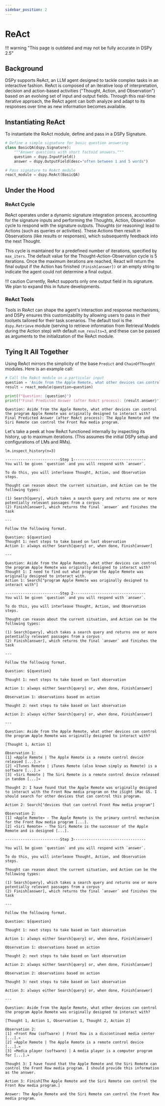 ```yaml
---
sidebar_position: 2
---
```


# ReAct

!!! warning "This page is outdated and may not be fully accurate in DSPy 2.5"


## Background

DSPy supports ReAct, an LLM agent designed to tackle complex tasks in an interactive fashion. ReAct is composed of an iterative loop of interpretation, decision and action-based activities ("Thought, Action, and Observation") based on an evolving set of input and output fields. Through this real-time iterative approach, the ReAct agent can both analyze and adapt to its responses over time as new information becomes available.

## Instantiating ReAct 

To instantiate the ReAct module, define and pass in a DSPy Signature. 

```python
# Define a simple signature for basic question answering
class BasicQA(dspy.Signature):
    """Answer questions with short factoid answers."""
    question = dspy.InputField()
    answer = dspy.OutputField(desc="often between 1 and 5 words")

# Pass signature to ReAct module
react_module = dspy.ReAct(BasicQA)
```

## Under the Hood

### ReAct Cycle

ReAct operates under a dynamic signature integration process, accounting for the signature inputs and performing the Thoughts, Action, Observation cycle to respond with the signature outputs. Thoughts (or reasoning) lead to Actions (such as queries or activities). These Actions then result in Observations (like results or responses), which subsequently feedback into the next Thought.

This cycle is maintained for a predefined number of iterations, specified by `max_iters`. The default value for the Thought-Action-Observation cycle is 5 iterations. Once the maximum iterations are reached, React will return the final output if the Action has finished `(Finish[answer])` or an empty string to indicate the agent could not determine a final output.

!!! caution
    Currently, ReAct supports only one output field in its signature. We plan to expand this in future developments.

### ReAct Tools

Tools in ReAct can shape the agent's interaction and response mechanisms, and DSPy ensures this customizability by allowing users to pass in their toolsets tailored for their task scenarios. The default tool is the `dspy.Retrieve`
module (serving to retrieve information from Retrieval Models during the Action step) with default `num_results=3`, and these can be passed as arguments to the initialization of the ReAct module.



## Tying It All Together
Using ReAct mirrors the simplicity of the base `Predict` and `ChainOfThought` modules. Here is an example call:

```python
# Call the ReAct module on a particular input
question = 'Aside from the Apple Remote, what other devices can control the program Apple Remote was originally designed to interact with?'
result = react_module(question=question)

print(f"Question: {question}")
print(f"Final Predicted Answer (after ReAct process): {result.answer}")
```
```
Question: Aside from the Apple Remote, what other devices can control the program Apple Remote was originally designed to interact with?
Final Predicted Answer (after ReAct process): The Apple Remote and the Siri Remote can control the Front Row media program.
```

Let's take a peek at how ReAct functioned internally by inspecting its history, up to maximum iterations. (This assumes the initial DSPy setup and configurations of LMs and RMs). 

`lm.inspect_history(n=3)`

```
-------------------------Step 1---------------------------------
You will be given `question` and you will respond with `answer`.

To do this, you will interleave Thought, Action, and Observation steps.

Thought can reason about the current situation, and Action can be the following types:

(1) Search[query], which takes a search query and returns one or more potentially relevant passages from a corpus
(2) Finish[answer], which returns the final `answer` and finishes the task

---

Follow the following format.

Question: ${question}
Thought 1: next steps to take based on last observation
Action 1: always either Search[query] or, when done, Finish[answer]

---

Question: Aside from the Apple Remote, what other devices can control the program Apple Remote was originally designed to interact with?
Thought 1: I need to find out what program the Apple Remote was originally designed to interact with.
Action 1: Search["program Apple Remote was originally designed to interact with"]

-------------------------Step 2---------------------------------
You will be given `question` and you will respond with `answer`.

To do this, you will interleave Thought, Action, and Observation steps.

Thought can reason about the current situation, and Action can be the following types:

(1) Search[query], which takes a search query and returns one or more potentially relevant passages from a corpus
(2) Finish[answer], which returns the final `answer` and finishes the task

---

Follow the following format.

Question: ${question}

Thought 1: next steps to take based on last observation

Action 1: always either Search[query] or, when done, Finish[answer]

Observation 1: observations based on action

Thought 2: next steps to take based on last observation

Action 2: always either Search[query] or, when done, Finish[answer]

---

Question: Aside from the Apple Remote, what other devices can control the program Apple Remote was originally designed to interact with?

[Thought 1, Action 1]

Observation 1:
[1] «Apple Remote | The Apple Remote is a remote control device released [...].»
[2] «ITunes Remote | iTunes Remote (also known simply as Remote) is a software [...].»
[3] «Siri Remote | The Siri Remote is a remote control device released in tandem [...]»

Thought 2: I have found that the Apple Remote was originally designed to interact with the Front Row media program on the iSight iMac G5. I should search for other devices that can control this program.

Action 2: Search["devices that can control Front Row media program"]

Observation 2:
[1] «Apple Remote» - The Apple Remote is the primary control mechanism for the Front Row media program [...].
[2] «Siri Remote» - The Siri Remote is the successor of the Apple Remote and is designed [...].

-------------------------Step 3---------------------------------

You will be given `question` and you will respond with `answer`.

To do this, you will interleave Thought, Action, and Observation steps.

Thought can reason about the current situation, and Action can be the following types:

(1) Search[query], which takes a search query and returns one or more potentially relevant passages from a corpus
(2) Finish[answer], which returns the final `answer` and finishes the task

---

Follow the following format.

Question: ${question}

Thought 1: next steps to take based on last observation

Action 1: always either Search[query] or, when done, Finish[answer]

Observation 1: observations based on action

Thought 2: next steps to take based on last observation

Action 2: always either Search[query] or, when done, Finish[answer]

Observation 2: observations based on action

Thought 3: next steps to take based on last observation

Action 3: always either Search[query] or, when done, Finish[answer]

---

Question: Aside from the Apple Remote, what other devices can control the program Apple Remote was originally designed to interact with?

[Thought 1, Action 1, Observation 1, Thought 2, Action 2]

Observation 2:
[1] «Front Row (software) | Front Row is a discontinued media center [...].»
[2] «Apple Remote | The Apple Remote is a remote control device [...].»
[3] «Media player (software) | A media player is a computer program for [...].»

Thought 3: I have found that the Apple Remote and the Siri Remote can control the Front Row media program. I should provide this information as the answer.

Action 3: Finish[The Apple Remote and the Siri Remote can control the Front Row media program.]

Answer: The Apple Remote and the Siri Remote can control the Front Row media program.
```
